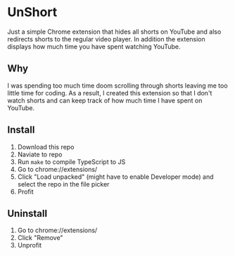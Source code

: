 # UnShort
Just a simple Chrome extension that hides all shorts on YouTube and also redirects shorts to the regular video player. In addition the extension displays how much time
you have spent watching YouTube.

## Why
I was spending too much time doom scrolling through shorts leaving me too little time for coding. As a result, I created this extension so that I don't watch shorts and can keep track of how much time I have spent on YouTube.

## Install
1) Download this repo
2) Naviate to repo
3) Run `make` to compile TypeScript to JS
4) Go to chrome://extensions/
5) Click "Load unpacked" (might have to enable Developer mode) and select the repo in the file picker
6) Profit

## Uninstall
1) Go to chrome://extensions/
2) Click "Remove"
3) Unprofit